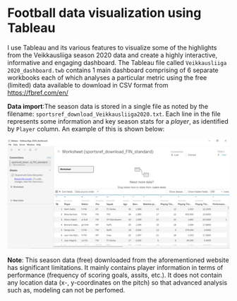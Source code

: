 # Football data visualization using Tableau
 I use Tableau and its various features to visualize some of the highlights from the Veikkausliiga season 2020 data and create a highly interactive, informative and engaging dashboard. The Tableau file called `Veikkausliiga 2020_dashboard.twb` contains 1 main dashboard comprising of 6 separate workbooks each of which analyses a particular metric using the free (limited) data available to download in CSV format from https://fbref.com/en/ 
 
**Data import**:The season data is stored in a single file as noted by the filename: `sportsref_download_Veikkausliiga2020.txt`. Each line in the file represents some information and key season stats for a *player*, as identified by `Player` column. An example of this is shown below:

![rawdata](screenshots/import.PNG)

**Note**: This season data (free) downloaded from the aforementioned website has significant limitations. It mainly contains player information in terms of performance (frequency of scoring goals, assits, etc.). It does not contain any location data (x-, y-coordinates on the pitch) so that advanced analysis such as, modeling can not be perfomed. 
